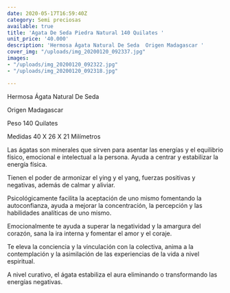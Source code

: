 ```yaml
---
date: 2020-05-17T16:59:40Z
category: Semi preciosas
available: true
title: 'Agata De Seda Piedra Natural 140 Quilates '
unit_price: '40.000'
description: 'Hermosa Ágata Natural De Seda  Origen Madagascar '
cover_img: "/uploads/img_20200120_092337.jpg"
images:
- "/uploads/img_20200120_092322.jpg"
- "/uploads/img_20200120_092318.jpg"

---
```

Hermosa Ágata Natural De Seda 

Origen Madagascar 

Peso 140 Quilates

Medidas 40 X 26 X 21 Milímetros 

Las ágatas son minerales que sirven para asentar las energías y el equilibrio físico, emocional e intelectual a la persona. Ayuda a centrar y estabilizar la energía física.

Tienen el poder de armonizar el ying y el yang, fuerzas positivas y negativas, además de calmar y aliviar.

Psicológicamente facilita la aceptación de uno mismo fomentando la autoconfianza, ayuda a mejorar la concentración, la percepción y las habilidades analíticas de uno mismo.

Emocionalmente te ayuda a superar la negatividad y la amargura del corazón, sana la ira interna y fomentar el amor y el coraje.

Te eleva la conciencia y la vinculación con la colectiva, anima a la contemplación y la asimilación de las experiencias de la vida a nivel espiritual.

A nivel curativo, el ágata estabiliza el aura eliminando o transformando las energías negativas.